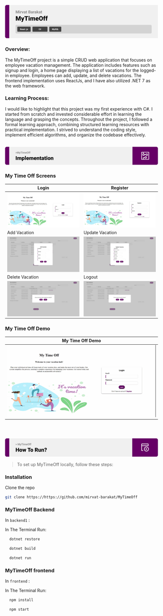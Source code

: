 <img src="./readme/Titles/title1.svg"/>

### Overview:
The MyTimeOff project is a simple CRUD web application that focuses on employee vacation management. The application includes features such as signup and login, a home page displaying a list of vacations for the logged-in employee. Employees can add, update, and delete vacations. The frontend implementation uses ReactJs, and I have also utilized .NET 7 as the web framework.

### Learning Process:
I would like to highlight that this project was my first experience with C#. I started from scratch and invested considerable effort in learning the language and grasping the concepts. Throughout the project, I followed a formal learning approach, combining structured learning resources with practical implementation. I strived to understand the coding style, implement efficient algorithms, and organize the codebase effectively.
<br><br>

<!-- Implementation -->
<img src="./readme/Titles/title4.svg"/>

### My Time Off Screens

| Login                                      | Register                                |
| -------------------------------------------------------- | ------------------------------------------------------ |
| ![Landing](./readme/Implementation/loginvacation.jpg)    | ![fsdaf](./readme/Implementation/registervacation.jpg) |
| Add Vacation                                | Update Vacation                          |
| ![Landing](./readme/Implementation/addvacation.jpg) | ![fsdaf](./readme/Implementation/update.jpg)      |
| Delete Vacation                                      | Logout                                          |
| ![Landing](./readme/Implementation/deletevacation.jpg)       | ![fsdaf](./readme/Implementation/logout.jpg)      |
  
### My Time Off Demo

| My Time Off Demo           |
| -------------------------------------------------------- |
| ![Landing](./readme/Implementation/mytimeoff.gif) |   

<br><br>

<!-- How to run -->
<img src="./readme/Titles/title6.svg"/>

> To set up MyTimeOff locally, follow these steps:

### Installation

Clone the repo

```sh
git clone https://https://github.com/mirvat-barakat/MyTimeOff
```

### MyTimeOff Backend
In `backend1` :

In The Terminal Run:

```sh
  dotnet restore
```

```sh
  dotnet build
```

```sh
  dotnet run
```


### MyTimeOff frontend

In `frontend` :

In The Terminal Run:

```sh
  npm install
```

```sh
  npm start
```

<br>
